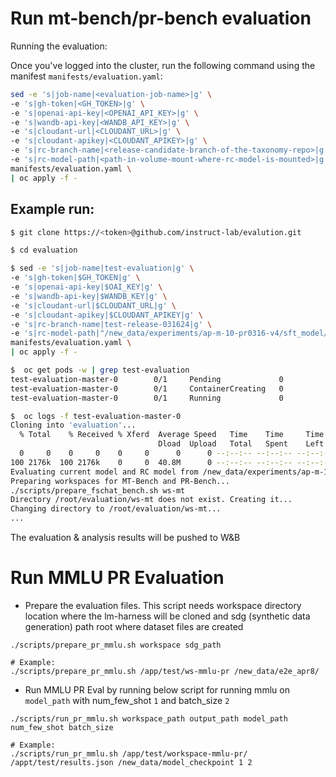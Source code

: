 # Run mt-bench/pr-bench evaluation

Running the evaluation: 

Once you've logged into the cluster, run the following command using the manifest `manifests/evaluation.yaml`:

```bash
sed -e 's|job-name|<evaluation-job-name>|g' \                
-e 's|gh-token|<GH_TOKEN>|g' \
-e 's|openai-api-key|<OPENAI_API_KEY>|g' \
-e 's|wandb-api-key|<WANDB_API_KEY>|g' \
-e 's|cloudant-url|<CLOUDANT_URL>|g' \
-e 's|cloudant-apikey|<CLOUDANT_APIKEY>|g' \
-e 's|rc-branch-name|<release-candidate-branch-of-the-taxonomy-repo>|g' \
-e 's|rc-model-path|<path-in-volume-mount-where-rc-model-is-mounted>|g' \
manifests/evaluation.yaml \
| oc apply -f -
```

## Example run: 

```bash
$ git clone https://<token>@github.com/instruct-lab/evalution.git

$ cd evaluation

$ sed -e 's|job-name|test-evaluation|g' \                
-e 's|gh-token|$GH_TOKEN|g' \
-e 's|openai-api-key|$OAI_KEY|g' \
-e 's|wandb-api-key|$WANDB_KEY|g' \
-e 's|cloudant-url|$CLOUDANT_URL|g' \
-e 's|cloudant-apikey|$CLOUDANT_APIKEY|g' \
-e 's|rc-branch-name|test-release-031624|g' \
-e 's|rc-model-path|"/new_data/experiments/ap-m-10-pr0316-v4/sft_model/epoch_4_step_390720"|g' \
manifests/evaluation.yaml \
| oc apply -f -

$  oc get pods -w | grep test-evaluation
test-evaluation-master-0        0/1     Pending             0          10s
test-evaluation-master-0        0/1     ContainerCreating   0          85s
test-evaluation-master-0        0/1     Running             0          1m53s

$  oc logs -f test-evaluation-master-0
Cloning into 'evaluation'...
  % Total    % Received % Xferd  Average Speed   Time    Time     Time  Current
                                 Dload  Upload   Total   Spent    Left  Speed
  0     0    0     0    0     0      0      0 --:--:-- --:--:-- --:--:--     0
100 2176k  100 2176k    0     0  40.8M      0 --:--:-- --:--:-- --:--:--  274M
Evaluating current model and RC model from /new_data/experiments/ap-m-10-pr0316-v4/sft_model/epoch_4_step_390720...
Preparing workspaces for MT-Bench and PR-Bench...
./scripts/prepare_fschat_bench.sh ws-mt
Directory /root/evaluation/ws-mt does not exist. Creating it...
Changing directory to /root/evaluation/ws-mt...
...
```

The evaluation & analysis results will be pushed to W&B

# Run MMLU PR Evaluation

* Prepare the evaluation files. This script needs workspace directory location where the lm-harness will be cloned and 
sdg (synthetic data generation) path root where dataset files are created
```shell
./scripts/prepare_pr_mmlu.sh workspace sdg_path

# Example:
./scripts/prepare_pr_mmlu.sh /app/test/ws-mmlu-pr /new_data/e2e_apr8/
```
* Run MMLU PR Eval by running below script for running mmlu on `model_path` with num_few_shot `1` and batch_size `2`
```shell
./scripts/run_pr_mmlu.sh workspace_path output_path model_path num_few_shot batch_size

# Example:
./scripts/run_pr_mmlu.sh /app/test/workspace-mmlu-pr/ /appt/test/results.json /new_data/model_checkpoint 1 2
```